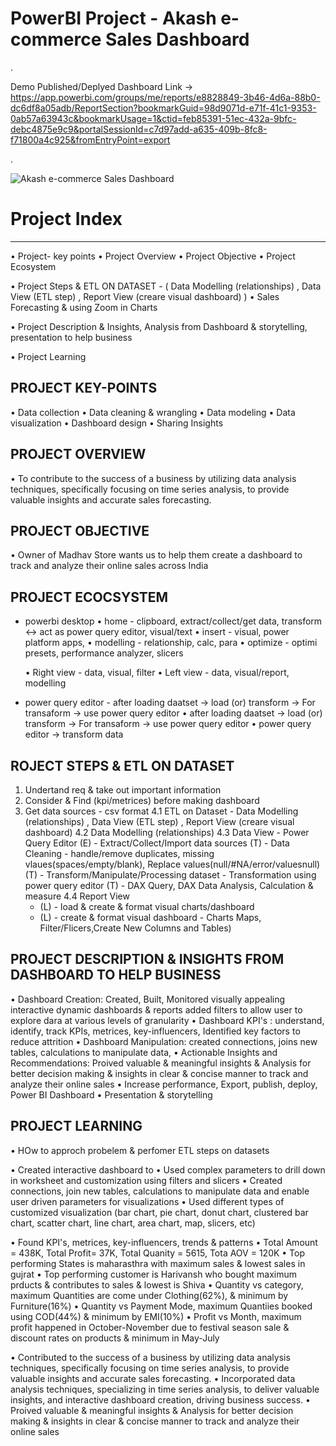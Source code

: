 # PowerBI Project - Akash e-commerce Sales Dashboard

.

Demo Published/Deplyed Dashboard Link -> https://app.powerbi.com/groups/me/reports/e8828849-3b46-4d6a-88b0-dc6df8a05adb/ReportSection?bookmarkGuid=98d9071d-e71f-41c1-9353-0ab57a63943c&bookmarkUsage=1&ctid=feb85391-51ec-432a-9bfc-debc4875e9c9&portalSessionId=c7d97add-a635-409b-8fc8-f71800a4c925&fromEntryPoint=export

.

![Akash e-commerce Sales Dashboard](https://github.com/akashkam559/PowerBI-Project---Akash-e-commerce-Sales-Dashboard/assets/41515202/c128338a-4e35-41fd-828a-7ffe36d77862)


# Project Index
----------------------
• Project- key points
• Project Overview
• Project Objective
• Project Ecosystem

• Project Steps & ETL ON DATASET - ( Data Modelling (relationships) , Data View (ETL step) , Report View (creare visual dashboard) )
• Sales Forecasting & using Zoom in Charts

• Project Description & Insights, Analysis from Dashboard & storytelling, presentation to help business 

• Project Learning 


PROJECT KEY-POINTS
------------------------------
• Data collection
• Data cleaning & wrangling
• Data modeling
• Data visualization
• Dashboard design
• Sharing Insights


PROJECT OVERVIEW
-----------------------
• To contribute to the success of a business by utilizing data analysis techniques, specifically focusing on time series analysis, to provide valuable insights and accurate sales forecasting.


PROJECT OBJECTIVE
---------------------------
• Owner of Madhav Store wants us to help them create a dashboard to track and analyze their online sales across India


PROJECT ECOCSYSTEM
------------------------------
- powerbi desktop
  • home - clipboard, extract/collect/get data,   transform <-> act as power query editor,   visual/text
  • insert - visual, power platform apps, 
  • modelling - relationship, calc, para
  • optimize - optimi presets, performance analyzer, slicers

  • Right view - data, visual, filter
  • Left view - data, visual/report, modelling

- power query editor - after loading daatset -> load (or) transform -> For transaform -> use power query editor 
  • after loading daatset -> load (or) transform -> For transaform -> use power query editor 
  • power query editor -> transform data


ROJECT STEPS & ETL ON DATASET
--------------------------------
1. Undertand req & take out important information
2. Consider & Find (kpi/metrices) before making dashboard 
3. Get data sources - csv format
4.1 ETL on Dataset - Data Modelling (relationships) , Data View (ETL step) , Report View (creare visual dashboard)
4.2 Data Modelling (relationships)
4.3 Data View - Power Query Editor 
	(E) - Extract/Collect/Import data sources
	(T) - Data Cleaning - handle/remove duplicates, missing vlaues(spaces/empty/blank), Replace values(null/#NA/error/valuesnull)
	(T) - Transform/Manipulate/Processing dataset - Transformation using power query editor
	(T) - DAX Query, DAX Data Analysis, Calculation & measure 
4.4 Report View 
	* (L) - load & create & format visual charts/dashboard 
	* (L) - create & format visual dashboard - Charts Maps, Filter/Flicers,Create New Columns and Tables)


PROJECT DESCRIPTION & INSIGHTS FROM DASHBOARD TO HELP BUSINESS
------------------------------------------------------
• Dashboard Creation: Created, Built, Monitored visually appealing interactive dynamic dashboards & reports added filters to allow user to explore dara at various levels of granularity
• Dashboard KPI's : understand, identify, track KPIs, metrices, key-influencers, Identified key factors to reduce attrition
• Dashboard Manipulation: created connections, joins new tables, calculations to manipulate data, 
• Actionable Insights and Recommendations: Proived valuable & meaningful insights & Analysis for better decision making & insights in clear & concise manner to track and analyze their online sales 
• Increase performance, Export, publish, deploy, Power BI Dashboard
• Presentation & storytelling 


PROJECT LEARNING
-----------------------
• HOw to approch probelem & perfomer ETL steps on datasets 

• Created interactive dashboard to 
• Used complex parameters to drill down in worksheet and customization using filters and slicers 
• Created connections, join new tables, calculations to manipulate data and enable user driven parameters for visualizations
• Used different types of customized visualization (bar chart, pie chart, donut chart, clustered bar chart, scatter chart, line chart, area chart, map, slicers, etc)

• Found KPI's, metrices, key-influencers, trends & patterns
	• Total Amount = 438K, Total Profit= 37K,  Total Quanity = 5615, Tota AOV = 120K
	• Top performing States is maharasthra with maximum sales & lowest sales in gujrat
	• Top performing customer is Harivansh who bought maximum prducts & contributes to sales & lowest is Shiva
	• Quantity vs category, maximum Quantities are come under Clothing(62%), & minimum by Furniture(16%)
	• Quantity vs Payment Mode, maximum Quantiies booked using COD(44%) & minimum by EMI(10%)
	• Profit vs Month, maximum profit happened in October-November due to festival season sale & discount rates on products & minimum in May-July

• Contributed to the success of a business by utilizing data analysis techniques, specifically focusing on time series analysis, to provide valuable insights and accurate sales forecasting.
• Incorporated data analysis techniques, specializing in time series analysis, to deliver valuable insights, and interactive dashboard creation, driving business success.
• Proived valuable & meaningful insights & Analysis for better decision making & insights in clear & concise manner to track and analyze their online sales 





























